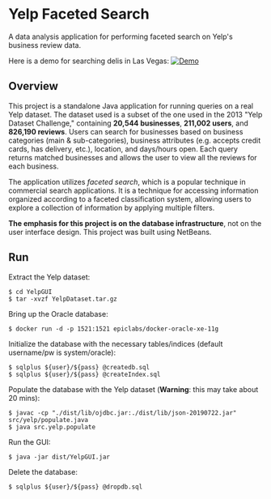 # Yelp Faceted Search
A data analysis application for performing faceted search on Yelp's business review data.

Here is a demo for searching delis in Las Vegas:
[![Demo](https://j.gifs.com/5QPBQR.gif)](https://youtu.be/kIAFm9AJ-n8)

## Overview
This project is a standalone Java application for running queries on a real Yelp dataset. The dataset used is a subset of the one used in the 2013 "Yelp Dataset Challenge," containing **20,544 businesses**, **211,002 users**, and **826,190 reviews**. Users can search for businesses based on business categories (main & sub-categories), business attributes (e.g. accepts credit cards, has delivery, etc.), location, and days/hours open. Each query returns matched businesses and allows the user to view all the reviews for each business.

The application utilizes *faceted search*, which is a popular technique in commercial search applications. It is a technique for accessing information organized according to a faceted classification system, allowing users to explore a collection of information by applying multiple filters.

**The emphasis for this project is on the database infrastructure**, not on the user interface design. This project was built using NetBeans.

## Run
Extract the Yelp dataset:
```
$ cd YelpGUI
$ tar -xvzf YelpDataset.tar.gz
```
Bring up the Oracle database:
```
$ docker run -d -p 1521:1521 epiclabs/docker-oracle-xe-11g
```
Initialize the database with the necessary tables/indices (default username/pw is system/oracle):
```
$ sqlplus ${user}/${pass} @createdb.sql
$ sqlplus ${user}/${pass} @createIndex.sql
```
Populate the database with the Yelp dataset (**Warning**: this may take about 20 mins):
```
$ javac -cp "./dist/lib/ojdbc.jar:./dist/lib/json-20190722.jar" src/yelp/populate.java
$ java src.yelp.populate
```
Run the GUI:
```
$ java -jar dist/YelpGUI.jar
```
Delete the database:
```
$ sqlplus ${user}/${pass} @dropdb.sql
```

